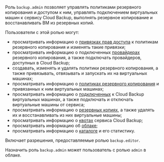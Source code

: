 Роль `backup.admin` позволяет управлять политиками резервного копирования и доступом к ним, управлять подключением виртуальных машин к сервису Cloud Backup, выполнять резервное копирование и восстанавливать ВМ из резервных копий.

Пользователи с этой ролью могут:
* просматривать информацию о [привязках прав доступа](../../iam/concepts/access-control/index.md#access-bindings) к политикам резервного копирования и изменять такие привязки;
* просматривать информацию о подключенных [провайдерах](../../backup/concepts/index.md#providers) резервного копирования, а также подключать провайдеров, доступных в Cloud Backup;
* создавать, изменять и удалять политики резервного копирования, а также привязывать, отвязывать и запускать их на виртуальных машинах;
* просматривать информацию о [политиках резервного копирования](../../backup/concepts/policy.md) и привязанных к ним виртуальных машинах;
* просматривать информацию о [подключенных](../../backup/concepts/vm-connection.md) к Cloud Backup виртуальных машинах, а также подключать и отключать виртуальные машины от сервиса;
* просматривать информацию о [резервных копиях](../../backup/concepts/backup.md), а также удалять их и восстанавливать из них виртуальные машины;
* просматривать информацию о [квотах](../../backup/concepts/limits.md#backup-quotas) сервиса Cloud Backup;
* просматривать информацию об [облаке](../../resource-manager/concepts/resources-hierarchy.md#cloud);
* просматривать информацию о [каталоге](../../resource-manager/concepts/resources-hierarchy.md#folder) и его статистику.

Включает разрешения, предоставляемые ролью `backup.editor`.

Назначить роль `backup.admin` может пользователь с ролью `admin` в облаке.